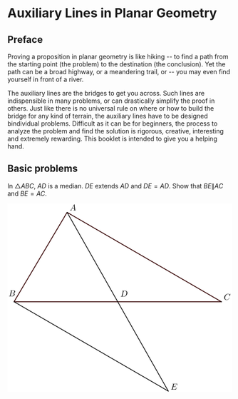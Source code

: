 # Auxiliary Lines in Planar Geometry

## Preface

Proving a proposition in planar geometry is like hiking -- to find a path from the starting point (the problem) to the destination (the conclusion). Yet the path can be a broad highway, or a meandering trail, or -- you may even find yourself in front of a river. 

The auxiliary lines are the bridges to get you across. Such lines are indispensible in many problems, or can drastically simplify the proof in others. Just like there is no universal rule on where or how to build the bridge for any kind of terrain, the auxiliary lines have to be designed bindividual problems. Difficult as it can be for beginners, the process to analyze the problem and find the solution is rigorous, creative, interesting and extremely rewarding. This booklet is intended to give you a helping hand.

## Basic problems

In $\triangle ABC$, $AD$ is a median. $DE$ extends $AD$ and $DE = AD$. Show that $BE \| AC$ and $BE = AC$.

![](figures/fig1.svg)